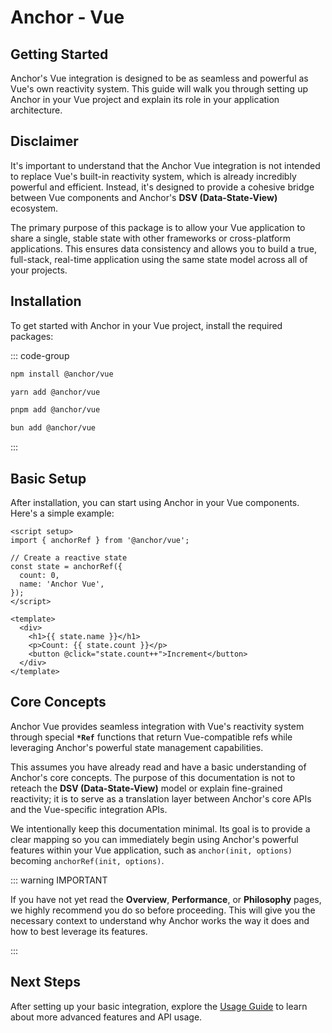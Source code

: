 # **Anchor - Vue**

## **Getting Started**

Anchor's Vue integration is designed to be as seamless and powerful as Vue's own reactivity system. This guide will walk
you through setting up Anchor in your Vue project and explain its role in your application architecture.

## **Disclaimer**

It's important to understand that the Anchor Vue integration is not intended to replace Vue's built-in reactivity
system, which is already incredibly powerful and efficient. Instead, it's designed to provide a cohesive bridge between
Vue components and Anchor's **DSV (Data-State-View)** ecosystem.

The primary purpose of this package is to allow your Vue application to share a single, stable state with other
frameworks or cross-platform applications. This ensures data consistency and allows you to build a true, full-stack,
real-time application using the same state model across all of your projects.

## Installation

To get started with Anchor in your Vue project, install the required packages:

::: code-group

```bash [NPM]
npm install @anchor/vue
```

```bash [Yarn]
yarn add @anchor/vue
```

```bash [PNPM]
pnpm add @anchor/vue
```

```bash [Bun]
bun add @anchor/vue
```

:::

## Basic Setup

After installation, you can start using Anchor in your Vue components. Here's a simple example:

```vue
<script setup>
import { anchorRef } from '@anchor/vue';

// Create a reactive state
const state = anchorRef({
  count: 0,
  name: 'Anchor Vue',
});
</script>

<template>
  <div>
    <h1>{{ state.name }}</h1>
    <p>Count: {{ state.count }}</p>
    <button @click="state.count++">Increment</button>
  </div>
</template>
```

## Core Concepts

Anchor Vue provides seamless integration with Vue's reactivity system through special **`*Ref`** functions that return
Vue-compatible refs while leveraging Anchor's powerful state management capabilities.

This assumes you have already read and have a basic understanding of Anchor's core concepts. The purpose of this
documentation is not to reteach the **DSV (Data-State-View)** model or explain fine-grained reactivity; it is to serve
as a translation layer between Anchor's core APIs and the Vue-specific integration APIs.

We intentionally keep this documentation minimal. Its goal is to provide a clear mapping so you can immediately begin
using Anchor's powerful features within your Vue application, such as `anchor(init, options)` becoming `anchorRef(init, options)`.

::: warning IMPORTANT

If you have not yet read the **Overview**, **Performance**, or **Philosophy** pages, we highly recommend you do so
before proceeding. This will give you the necessary context to understand why Anchor works the way it does and how to
best leverage its features.

:::

## Next Steps

After setting up your basic integration, explore the [Usage Guide](./usage) to learn about more advanced features and
API usage.
